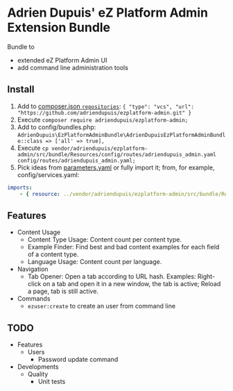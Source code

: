 Adrien Dupuis' eZ Platform Admin Extension Bundle
=================================================

Bundle to
- extended eZ Platform Admin UI
- add command line administration tools


Install
-------

1. Add to [composer.json `repositories`](https://getcomposer.org/doc/04-schema.md#repositories): `{ "type": "vcs", "url": "https://github.com/adriendupuis/ezplatform-admin.git" }`
1. Execute `composer require adriendupuis/ezplatform-admin;`
1. Add to config/bundles.php: `AdrienDupuis\EzPlatformAdminBundle\AdrienDupuisEzPlatformAdminBundle::class => ['all' => true],`
1. Execute `cp vendor/adriendupuis/ezplatform-admin/src/bundle/Resources/config/routes/adriendupuis_admin.yaml config/routes/adriendupuis_admin.yaml;`
1. Pick ideas from [parameters.yaml](src/bundle/Resources/config/parameters.yaml) or fully import it; from, for example, config/services.yaml:
```yaml
imports:
    - { resource: ../vendor/adriendupuis/ezplatform-admin/src/bundle/Resources/config/parameters.yaml }
```


Features
--------

* Content Usage
  - Content Type Usage: Content count per content type.
  - Example Finder: Find best and bad content examples for each field of a content type.
  - Language Usage: Content count per language.
* Navigation
  - Tab Opener: Open a tab according to URL hash. Examples: Right-click on a tab and open it in a new window, the tab is active; Reload a page, tab is still active.
* Commands
  - `ezuser:create` to create an user from command line

TODO
----

* Features
  * Users
    - Password update command
* Developments
  * Quality
    - Unit tests